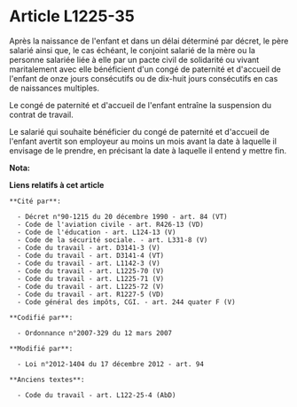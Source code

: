 # Article L1225-35

Après la naissance de l'enfant et dans un délai déterminé par décret, le père salarié ainsi que, le cas échéant, le conjoint
salarié de la mère ou la personne salariée liée à elle par un pacte civil de solidarité ou vivant maritalement avec elle
bénéficient d'un congé de paternité et d'accueil de l'enfant de onze jours consécutifs ou de dix-huit jours consécutifs en
cas de naissances multiples.

Le congé de paternité et d'accueil de l'enfant  entraîne la suspension du contrat de travail.

Le salarié qui souhaite bénéficier du congé de paternité et d'accueil de l'enfant  avertit son employeur au moins un mois
avant la date à laquelle il envisage de le prendre, en précisant la date à laquelle il entend y mettre fin.

**Nota:**



**Liens relatifs à cet article**

	**Cité par**:

	  - Décret n°90-1215 du 20 décembre 1990 - art. 84 (VT)
	  - Code de l'aviation civile - art. R426-13 (VD)
	  - Code de l'éducation - art. L124-13 (V)
	  - Code de la sécurité sociale. - art. L331-8 (V)
	  - Code du travail - art. D3141-3 (V)
	  - Code du travail - art. D3141-4 (VT)
	  - Code du travail - art. L1142-3 (V)
	  - Code du travail - art. L1225-70 (V)
	  - Code du travail - art. L1225-71 (V)
	  - Code du travail - art. L1225-72 (V)
	  - Code du travail - art. R1227-5 (VD)
	  - Code général des impôts, CGI. - art. 244 quater F (V)

	**Codifié par**:

	  - Ordonnance n°2007-329 du 12 mars 2007

	**Modifié par**:

	  - Loi n°2012-1404 du 17 décembre 2012 - art. 94

	**Anciens textes**:

	  - Code du travail - art. L122-25-4 (AbD)
